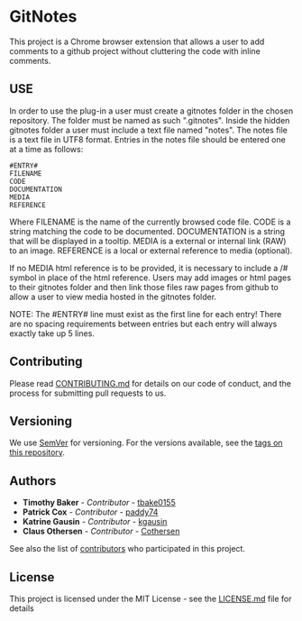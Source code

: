# GitNotes

This project is a Chrome browser extension that allows a user to add comments to a github project without cluttering the code with inline comments.

## USE

In order to use the plug-in a user must create a gitnotes folder in the chosen repository.  The folder must be named as such ".gitnotes".  Inside the hidden gitnotes folder a user must include a text file named "notes".  The notes file is a text file in UTF8 format.  Entries in the notes file should be entered one at a time as follows:

```
#ENTRY#  
FILENAME
CODE
DOCUMENTATION
MEDIA
REFERENCE
```

Where 
    FILENAME is the name of the currently browsed code file.
    CODE is a string matching the code to be documented.
    DOCUMENTATION is a string that will be displayed in a tooltip.
    MEDIA is a external or internal link (RAW) to an image.
    REFERENCE is a local or external reference to media (optional).
    
    
If no MEDIA html reference is to be provided, it is necessary to include a /# symbol in place of the html reference.  Users may add images or html pages to their gitnotes folder and then link those files raw pages from github to allow a user to view media hosted in the gitnotes folder.

NOTE: The #ENTRY# line must exist as the first line for each entry!  There are no spacing requirements between entries but each entry will always exactly take up 5 lines.

## Contributing

Please read [CONTRIBUTING.md](https://github.com/tbake0155/gitnotes/CONTRIBUTING.md) for details on our code of conduct, and the process for submitting pull requests to us.

## Versioning

We use [SemVer](http://semver.org/) for versioning. For the versions available, see the [tags on this repository](https://github.com/tbake0155/gitnotes/tags). 

## Authors

* **Timothy Baker** - *Contributor* - [tbake0155](https://github.com/tbake0155)
* **Patrick Cox** - *Contributor* - [paddy74](https://github.com/paddy74)
* **Katrine Gausin** - *Contributor* - [kgausin](https://github.com/kgausin)
* **Claus Othersen** - *Contributor* - [Cothersen](https://github.com/Cothersen)

See also the list of [contributors](https://github.com/tbake0155/gitnotes/contributors) who participated in this project.

## License

This project is licensed under the MIT License - see the [LICENSE.md](LICENSE.md) file for details
